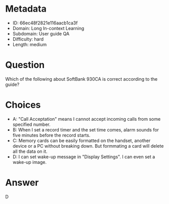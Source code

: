 # Metadata

- ID: 66ec48f2821e116aacb1ca3f
- Domain: Long In-context Learning
- Subdomain: User guide QA
- Difficulty: hard
- Length: medium

# Question

Which of the following about SoftBank 930CA is correct according to the guide?

# Choices

- A: "Call Acceptation" means I cannot accept incoming calls from some specified number.
- B: When I set a record timer and the set time comes, alarm sounds for five minutes before the record starts.
- C: Memory cards can be easily formatted on the handset, another device or a PC without breaking down. But formmating a card will delete all the data on it.
- D: I can set wake-up message in "Display Settings". I can even set a wake-up image.

# Answer

D
